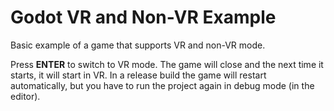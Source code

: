 # Godot VR and Non-VR Example

Basic example of a game that supports VR and non-VR mode.

Press **ENTER** to switch to VR mode. The game will close and the next time it starts, it will start in VR. In a release build the game will restart automatically, but you have to run the project again in debug mode (in the editor).
